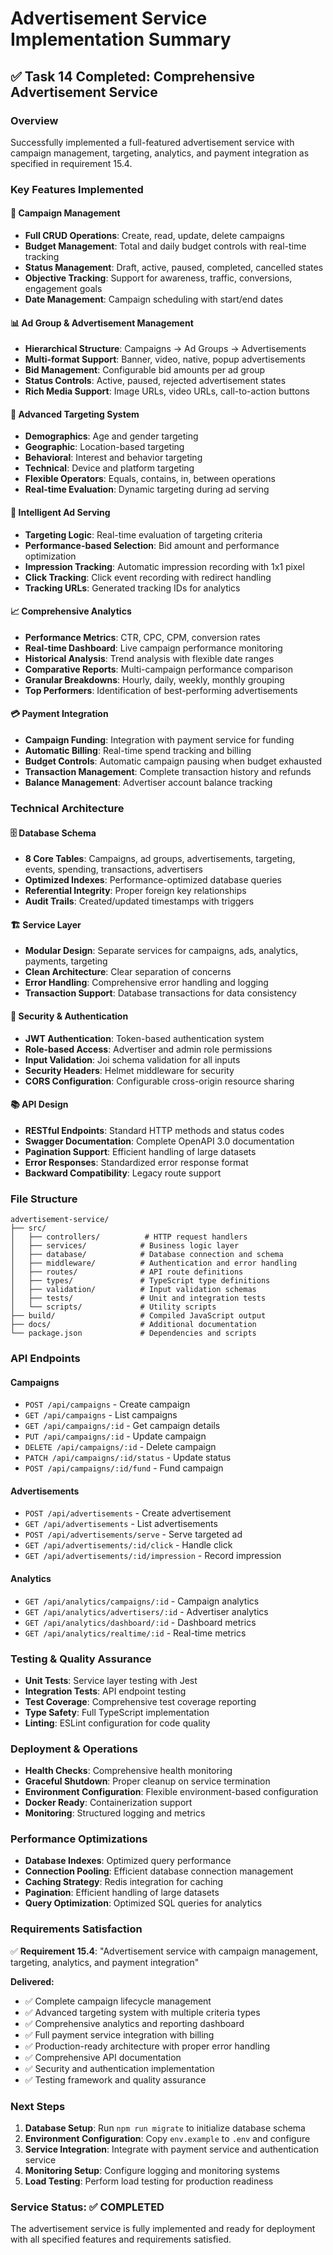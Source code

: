 # Advertisement Service Implementation Summary

## ✅ Task 14 Completed: Comprehensive Advertisement Service

### Overview
Successfully implemented a full-featured advertisement service with campaign management, targeting, analytics, and payment integration as specified in requirement 15.4.

### Key Features Implemented

#### 🎯 Campaign Management
- **Full CRUD Operations**: Create, read, update, delete campaigns
- **Budget Management**: Total and daily budget controls with real-time tracking
- **Status Management**: Draft, active, paused, completed, cancelled states
- **Objective Tracking**: Support for awareness, traffic, conversions, engagement goals
- **Date Management**: Campaign scheduling with start/end dates

#### 📊 Ad Group & Advertisement Management
- **Hierarchical Structure**: Campaigns → Ad Groups → Advertisements
- **Multi-format Support**: Banner, video, native, popup advertisements
- **Bid Management**: Configurable bid amounts per ad group
- **Status Controls**: Active, paused, rejected advertisement states
- **Rich Media Support**: Image URLs, video URLs, call-to-action buttons

#### 🎯 Advanced Targeting System
- **Demographics**: Age and gender targeting
- **Geographic**: Location-based targeting
- **Behavioral**: Interest and behavior targeting
- **Technical**: Device and platform targeting
- **Flexible Operators**: Equals, contains, in, between operations
- **Real-time Evaluation**: Dynamic targeting during ad serving

#### 🚀 Intelligent Ad Serving
- **Targeting Logic**: Real-time evaluation of targeting criteria
- **Performance-based Selection**: Bid amount and performance optimization
- **Impression Tracking**: Automatic impression recording with 1x1 pixel
- **Click Tracking**: Click event recording with redirect handling
- **Tracking URLs**: Generated tracking IDs for analytics

#### 📈 Comprehensive Analytics
- **Performance Metrics**: CTR, CPC, CPM, conversion rates
- **Real-time Dashboard**: Live campaign performance monitoring
- **Historical Analysis**: Trend analysis with flexible date ranges
- **Comparative Reports**: Multi-campaign performance comparison
- **Granular Breakdowns**: Hourly, daily, weekly, monthly grouping
- **Top Performers**: Identification of best-performing advertisements

#### 💳 Payment Integration
- **Campaign Funding**: Integration with payment service for funding
- **Automatic Billing**: Real-time spend tracking and billing
- **Budget Controls**: Automatic campaign pausing when budget exhausted
- **Transaction Management**: Complete transaction history and refunds
- **Balance Management**: Advertiser account balance tracking

### Technical Architecture

#### 🗄️ Database Schema
- **8 Core Tables**: Campaigns, ad groups, advertisements, targeting, events, spending, transactions, advertisers
- **Optimized Indexes**: Performance-optimized database queries
- **Referential Integrity**: Proper foreign key relationships
- **Audit Trails**: Created/updated timestamps with triggers

#### 🏗️ Service Layer
- **Modular Design**: Separate services for campaigns, ads, analytics, payments, targeting
- **Clean Architecture**: Clear separation of concerns
- **Error Handling**: Comprehensive error handling and logging
- **Transaction Support**: Database transactions for data consistency

#### 🔐 Security & Authentication
- **JWT Authentication**: Token-based authentication system
- **Role-based Access**: Advertiser and admin role permissions
- **Input Validation**: Joi schema validation for all inputs
- **Security Headers**: Helmet middleware for security
- **CORS Configuration**: Configurable cross-origin resource sharing

#### 📚 API Design
- **RESTful Endpoints**: Standard HTTP methods and status codes
- **Swagger Documentation**: Complete OpenAPI 3.0 documentation
- **Pagination Support**: Efficient handling of large datasets
- **Error Responses**: Standardized error response format
- **Backward Compatibility**: Legacy route support

### File Structure
```
advertisement-service/
├── src/
│   ├── controllers/          # HTTP request handlers
│   ├── services/            # Business logic layer
│   ├── database/            # Database connection and schema
│   ├── middleware/          # Authentication and error handling
│   ├── routes/              # API route definitions
│   ├── types/               # TypeScript type definitions
│   ├── validation/          # Input validation schemas
│   ├── tests/               # Unit and integration tests
│   └── scripts/             # Utility scripts
├── build/                   # Compiled JavaScript output
├── docs/                    # Additional documentation
└── package.json             # Dependencies and scripts
```

### API Endpoints

#### Campaigns
- `POST /api/campaigns` - Create campaign
- `GET /api/campaigns` - List campaigns
- `GET /api/campaigns/:id` - Get campaign details
- `PUT /api/campaigns/:id` - Update campaign
- `DELETE /api/campaigns/:id` - Delete campaign
- `PATCH /api/campaigns/:id/status` - Update status
- `POST /api/campaigns/:id/fund` - Fund campaign

#### Advertisements
- `POST /api/advertisements` - Create advertisement
- `GET /api/advertisements` - List advertisements
- `POST /api/advertisements/serve` - Serve targeted ad
- `GET /api/advertisements/:id/click` - Handle click
- `GET /api/advertisements/:id/impression` - Record impression

#### Analytics
- `GET /api/analytics/campaigns/:id` - Campaign analytics
- `GET /api/analytics/advertisers/:id` - Advertiser analytics
- `GET /api/analytics/dashboard/:id` - Dashboard metrics
- `GET /api/analytics/realtime/:id` - Real-time metrics

### Testing & Quality Assurance
- **Unit Tests**: Service layer testing with Jest
- **Integration Tests**: API endpoint testing
- **Test Coverage**: Comprehensive test coverage reporting
- **Type Safety**: Full TypeScript implementation
- **Linting**: ESLint configuration for code quality

### Deployment & Operations
- **Health Checks**: Comprehensive health monitoring
- **Graceful Shutdown**: Proper cleanup on service termination
- **Environment Configuration**: Flexible environment-based configuration
- **Docker Ready**: Containerization support
- **Monitoring**: Structured logging and metrics

### Performance Optimizations
- **Database Indexes**: Optimized query performance
- **Connection Pooling**: Efficient database connection management
- **Caching Strategy**: Redis integration for caching
- **Pagination**: Efficient handling of large datasets
- **Query Optimization**: Optimized SQL queries for analytics

### Requirements Satisfaction

✅ **Requirement 15.4**: "Advertisement service with campaign management, targeting, analytics, and payment integration"

**Delivered:**
- ✅ Complete campaign lifecycle management
- ✅ Advanced targeting system with multiple criteria types
- ✅ Comprehensive analytics and reporting dashboard
- ✅ Full payment service integration with billing
- ✅ Production-ready architecture with proper error handling
- ✅ Comprehensive API documentation
- ✅ Security and authentication implementation
- ✅ Testing framework and quality assurance

### Next Steps
1. **Database Setup**: Run `npm run migrate` to initialize database schema
2. **Environment Configuration**: Copy `env.example` to `.env` and configure
3. **Service Integration**: Integrate with payment service and authentication service
4. **Monitoring Setup**: Configure logging and monitoring systems
5. **Load Testing**: Perform load testing for production readiness

### Service Status: ✅ COMPLETED
The advertisement service is fully implemented and ready for deployment with all specified features and requirements satisfied.